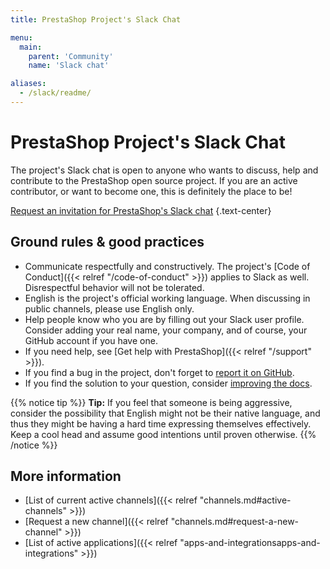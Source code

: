 ```yaml
---
title: PrestaShop Project's Slack Chat

menu:
  main:
    parent: 'Community'
    name: 'Slack chat'

aliases:
  - /slack/readme/
---
```


# PrestaShop Project's Slack Chat

The project's Slack chat is open to anyone who wants to discuss, help and contribute to the PrestaShop open source project. If you are an active contributor, or want to become one, this is definitely the place to be!

<a class="btn btn-primary" style="margin: 2rem auto" href="https://join.slack.com/t/prestashop/shared_invite/zt-1xe2sd7he-zTJheIinZkujzrox68_X2g">Request an invitation for PrestaShop's Slack chat</a>
{.text-center}

## Ground rules & good practices

- Communicate respectfully and constructively. The project's [Code of Conduct]({{< relref "/code-of-conduct" >}}) applies to Slack as well. Disrespectful behavior will not be tolerated.
- English is the project's official working language. When discussing in public channels, please use English only.
- Help people know who you are by filling out your Slack user profile. Consider adding your real name, your company, and of course, your GitHub account if you have one.
- If you need help, see [Get help with PrestaShop]({{< relref "/support" >}}).
- If you find a bug in the project, don't forget to [report it on GitHub](https://github.com/PrestaShop/PrestaShop/issues/new/choose).
- If you find the solution to your question, consider [improving the docs](https://github.com/PrestaShop/docs).

{{% notice tip %}}
**Tip:** If you feel that someone is being aggressive, consider the possibility that English might not be their native language, and thus they might be having a hard time expressing themselves effectively. Keep a cool head and assume good intentions until proven otherwise.
{{% /notice %}}

## More information

- [List of current active channels]({{< relref "channels.md#active-channels" >}})
- [Request a new channel]({{< relref "channels.md#request-a-new-channel" >}})
- [List of active applications]({{< relref "apps-and-integrationsapps-and-integrations" >}})
